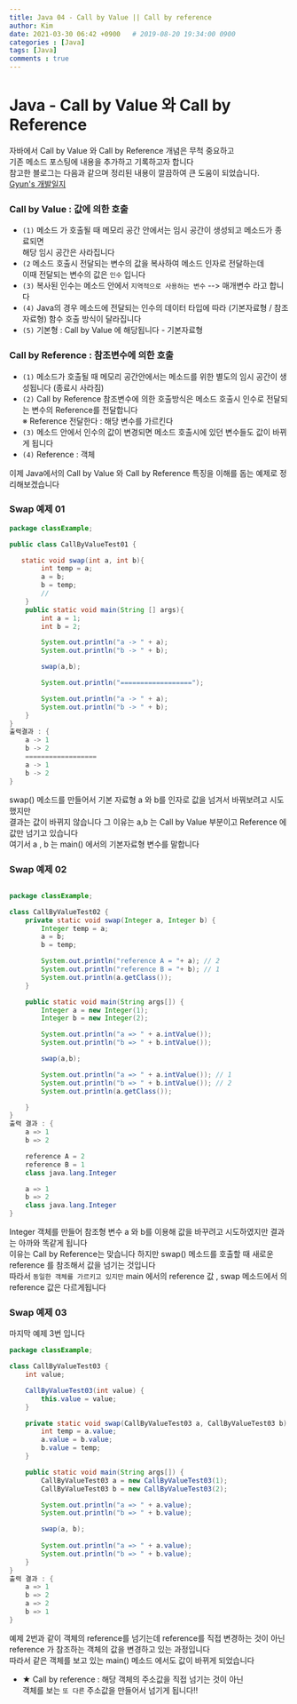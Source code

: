 ```yaml
---
title: Java 04 - Call by Value || Call by reference
author: Kim
date: 2021-03-30 06:42 +0900   # 2019-08-20 19:34:00 0900
categories : [Java]
tags: [Java]
comments : true
---
```



# Java - Call by Value 와 Call by Reference 

자바에서 Call by Value 와 Call by Reference 개념은 무척 중요하고<br>
기존 메소드 포스팅에 내용을 추가하고 기록하고자 합니다<br>
참고한 블로그는 다음과 같으며 정리된 내용이 깔끔하여 큰 도움이 되었습니다.<br>
<a href ="https://devlog-wjdrbs96.tistory.com/44">Gyun's 개발일지</a>

### Call by Value : 값에 의한 호출

* ```(1)``` 메소드 가 호출될 때 메모리 공간 안에서는 임시 공간이 생성되고 메소드가 종료되면<br>
  해당 임시 공간은 사라집니다<br>
* ```(2``` 메소드 호출시 전달되는 변수의 값을 복사하여 메소드 인자로 전달하는데<br>
  이때 전달되는 변수의 값은 ``` 인수 ``` 입니다 <br>
* ```(3)``` 복사된 인수는 메소드 안에서 ``` 지역적으로 사용하는 변수 ``` --> 매개변수 라고 합니다
* ```(4)``` Java의 경우 메소드에 전달되는 인수의 데이터 타입에 따라 (기본자료형 / 참조자료형) 함수 호출 방식이 달라집니다<br>
* ```(5)``` 기본형 : Call by Value 에 해당됩니다 - 기본자료형 

### Call by Reference : 참조변수에 의한 호출

* ```(1)``` 메소드가 호출될 때 메모리 공간안에서는 메소드를 위한 별도의 임시 공간이 생성됩니다 (종료시 사라짐)<br>
* ```(2)``` Call by Reference 참조변수에 의한 호출방식은 메소드 호출시 인수로 전달되는 변수의 Reference를 전달합니다<br>
           ※ Reference 전달한다 : 해당 변수를 가르킨다<br>
* ```(3)``` 메소드 안에서 인수의 값이 변경되면 메소드 호출시에 있던 변수들도 값이 바뀌게 됩니다<br>
* ```(4)``` Reference : 객체

이제 Java에서의 Call by Value 와 Call by Reference 특징을 이해를 돕는 예제로 정리해보겠습니다<br>


### Swap 예제 01

```java
package classExample;

public class CallByValueTest01 {

   static void swap(int a, int b){
        int temp = a;
        a = b;       
        b = temp;    
        // 
    }
    public static void main(String [] args){
        int a = 1;
        int b = 2;

        System.out.println("a -> " + a);
        System.out.println("b -> " + b);

        swap(a,b);

        System.out.println("==================");

        System.out.println("a -> " + a);
        System.out.println("b -> " + b);
    }
}
출력결과 : {
    a -> 1
    b -> 2
    ==================
    a -> 1
    b -> 2
}
```

swap() 메소드를 만들어서 기본 자료형 a 와 b를 인자로 값을 넘겨서 바꿔보려고 시도했지만<br>
결과는 값이 바뀌지 않습니다 그 이유는 a,b 는 Call by Value 부분이고 Reference 에 값만 넘기고 있습니다<br>
여기서 a , b 는 main() 에서의 기본자료형 변수를 말합니다<br>


### Swap 예제 02

```java

package classExample;

class CallByValueTest02 {
    private static void swap(Integer a, Integer b) {
        Integer temp = a;
        a = b;
        b = temp;

        System.out.println("reference A = "+ a); // 2
        System.out.println("reference B = "+ b); // 1
        System.out.println(a.getClass());
    }

    public static void main(String args[]) {
        Integer a = new Integer(1);
        Integer b = new Integer(2);

        System.out.println("a => " + a.intValue());
        System.out.println("b => " + b.intValue());

        swap(a,b);

        System.out.println("a => " + a.intValue()); // 1
        System.out.println("b => " + b.intValue()); // 2
        System.out.println(a.getClass());

    }
}
출력 결과 : {
    a => 1
    b => 2

    reference A = 2
    reference B = 1
    class java.lang.Integer

    a => 1
    b => 2
    class java.lang.Integer
}
```
Integer 객체를 만들어 참조형 변수 a 와 b를 이용해 값을 바꾸려고 시도하였지만 결과는 아까와 똑같게 됩니다<br>
이유는 Call by Reference는 맞습니다 하지만 swap() 메소드를 호출할 때 새로운 reference 를 참조해서 값을 넘기는 것입니다<br>
따라서 ```동일한 객체를 가르키고 있지만``` main 에서의 reference 값 , swap 메소드에서 의 reference 값은 다르게됩니다<br> 

### Swap 예제 03

마지막 예제 3번 입니다<br>

```java
package classExample;

class CallByValueTest03 {
    int value;

    CallByValueTest03(int value) {
        this.value = value;
    }

    private static void swap(CallByValueTest03 a, CallByValueTest03 b) {
        int temp = a.value;
        a.value = b.value;
        b.value = temp;
    }

    public static void main(String args[]) {
        CallByValueTest03 a = new CallByValueTest03(1);
        CallByValueTest03 b = new CallByValueTest03(2);

        System.out.println("a => " + a.value);
        System.out.println("b => " + b.value);

        swap(a, b);
        
        System.out.println("a => " + a.value);
        System.out.println("b => " + b.value);
    }
}
출력 결과 : {
    a => 1
    b => 2
    a => 2
    b => 1
}
```

예제 2번과 같이 객체의 reference를 넘기는데 reference를 직접 변경하는 것이 아닌<br>
reference 가 참조하는 객체의 값을 변경하고 있는 과정입니다<br>
따라서 같은 객체를 보고 있는 main() 메소드 에서도 값이 바뀌게 되었습니다<br>

* ★ Call by reference : 해당 객체의 주소값을 직접 넘기는 것이 아닌<br>
    객체를 보는 ``` 또 다른 ``` 주소값을 만들어서 넘기게 됩니다!!<br>
